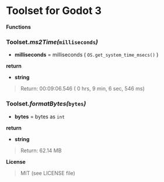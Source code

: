 # Toolset for Godot 3


**Functions**


### **Toolset._ms2Time(_`milliseconds`_)_**

+ **milliseconds** = milliseconds ( `OS.get_system_time_msecs()` )

**return**
+ **string**
> Return: 00:09:06.546 ( 0 hrs, 9 min, 6 sec, 546 ms)



### **Toolset._formatBytes(_`bytes`_)_**

+ **bytes** = bytes as `int`

**return**
+ **string**
> Return: 62.14 MB



**License**

> MIT (see LICENSE file)
